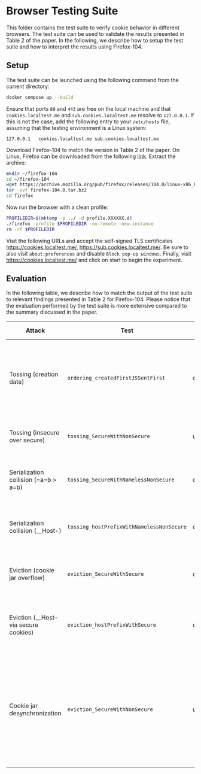 Browser Testing Suite
=====================
This folder contains the test suite to verify cookie behavior in different browsers. The test suite can be used to validate the results presented in Table 2 of the paper. In the following, we describe how to setup the test suite and how to interpret the results using Firefox-104.


Setup
-----
The test suite can be launched using the following command from the current directory:

```bash
docker compose up --build
```

Ensure that ports `80` and `443` are free on the local machine and that `cookies.localtest.me` and `sub.cookies.localtest.me` resolve to `127.0.0.1`. If this is not the case, add the following entry to your `/etc/hosts` file, assuming that the testing environment is a Linux system:

```
127.0.0.1   cookies.localtest.me sub.cookies.localtest.me
```

Download Firefox-104 to match the version in Table 2 of the paper. On Linux, Firefox can be downloaded from the following [link](https://archive.mozilla.org/pub/firefox/releases/104.0/linux-x86_64/en-US/firefox-104.0.tar.bz2). Extract the archive:

```bash
mkdir ~/firefox-104
cd ~/firefox-104
wget https://archive.mozilla.org/pub/firefox/releases/104.0/linux-x86_64/en-US/firefox-104.0.tar.bz2
tar -xvf firefox-104.0.tar.bz2
cd firefox
```

Now run the browser with a clean profile:

```bash
PROFILEDIR=$(mktemp -p ../ -d profile.XXXXXX.d)
./firefox -profile $PROFILEDIR -no-remote -new-instance
rm -rf $PROFILEDIR
```

Visit the following URLs and accept the self-signed TLS certificates https://cookies.localtest.me/,  https://sub.cookies.localtest.me/. Be sure to also visit `about:preferences` and disable `Block pop-up windows`. Finally, visit https://cookies.localtest.me/ and click on start to begin the experiment.


Evaluation
----------
In the following table, we describe how to match the output of the test suite to relevant findings presented in Table 2 for Firefox-104. Please notice that the evaluation performed by the test suite is more extensive compared to the summary discussed in the paper.

| Attack                                | Test                                      | Test Outcome | Explanation |
|---------------------------------------|-------------------------------------------|--------------|-------------|
| Tossing (creation date)               | `ordering_createdFirstJSSentFirst`        | confirmed    | When 2 cookies have the same path, the cookie created first is sent first. FF results **unaffected** by attempts to shadow old cookies with new ones. |
| Tossing (insecure over secure)        | `tossing_SecureWithNonSecure`             | unconfirmed  | FF is **unaffected** by attempts to shadow a secure cookie with a non-secure cookie. |
| Serialization collision (=a=b > a=b)  | `tossing_SecureWithNamelessNonSecure`     | confirmed    | FF is **affected** by attempts to shadow a secure cookie with a non-secure nameless cookie. |
| Serialization collision (__Host-)     | `tossing_hostPrefixWithNamelessNonSecure` | confirmed    | FF is **affected** by attempts to shadow a `__Host-` prefixed cookie with a non-secure nameless cookie. |
| Eviction (cookie jar overflow)        | `eviction_SecureWithSecure`               | confirmed    | FF is **affected** by attempts to evict a secure cookie via a cookie jar overflow with other secure cookies. |
| Eviction (__Host- via secure cookies) | `eviction_hostPrefixWithSecure`           | confirmed    | FF is **affected** by attempts to evict a `__Host-` prefixed cookie via a cookie jar overflow with other secure cookies. |
| Cookie jar desynchronization          | `eviction_SecureWithNonSecure`            | unconfirmed  | The cookies retrieved via `document.cookie` do not match those attached to the HTTP request. FF is **affected** by desynchronizations of the cookie jar (see Section 4.2.3). Notice that this desynchronization affects all subsequent tests. |